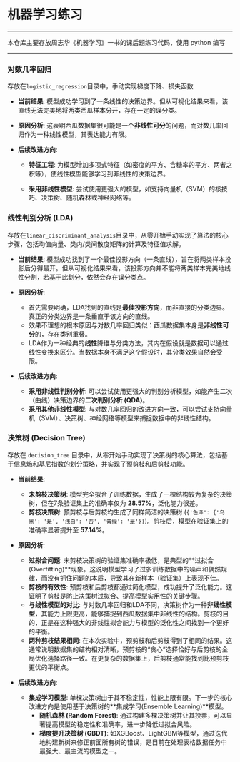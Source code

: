 # 机器学习练习
---

本仓库主要存放周志华《机器学习》一书的课后题练习代码，使用 python 编写

---

### 对数几率回归

存放在`logistic_regression`目录中，手动实现梯度下降、损失函数

* **当前结果**: 模型成功学习到了一条线性的决策边界。但从可视化结果来看，该直线无法完美地将两类西瓜样本分开，存在一定的误分类。 

* **原因分析**: 这表明西瓜数据集很可能是一个**非线性可分**的问题，而对数几率回归作为一种线性模型，其表达能力有限。

* **后续改进方向**:    

  - **特征工程**: 为模型增加多项式特征（如密度的平方、含糖率的平方、两者之积等），使线性模型能够学习到非线性的决策边界。   

  - **采用非线性模型**: 尝试使用更强大的模型，如支持向量机（SVM）的核技巧、决策树、随机森林或神经网络等。

### 线性判别分析 (LDA)

存放在`linear_discriminant_analysis`目录中，从零开始手动实现了算法的核心步骤，包括均值向量、类内/类间散度矩阵的计算及特征值求解。

* **当前结果**: 模型成功找到了一个最佳投影方向（一条直线），旨在将两类样本投影后分得最开。但从可视化结果来看，该投影方向并不能将两类样本完美地线性分割，若基于此划分，依然会存在误分类点。

* **原因分析**:
    * 首先需要明确，LDA找到的直线是**最佳投影方向**，而非直接的分类边界。真正的分类边界是一条垂直于该方向的直线。
    * 效果不理想的根本原因与对数几率回归类似：西瓜数据集本身是**非线性可分**的，存在类别重叠。
    * LDA作为一种经典的**线性**降维与分类方法，其内在假设就是数据可以通过线性变换来区分。当数据本身不满足这个假设时，其分类效果自然会受限。

* **后续改进方向**:
    * **采用非线性判别分析**: 可以尝试使用更强大的判别分析模型，如能产生二次（曲线）决策边界的**二次判别分析 (QDA)**。
    * **采用其他非线性模型**: 与对数几率回归的改进方向一致，可以尝试支持向量机（SVM）、决策树、神经网络等模型来捕捉数据中的非线性结构。

### 决策树 (Decision Tree)

存放在 `decision_tree` 目录中，从零开始手动实现了决策树的核心算法，包括基于信息熵和基尼指数的划分策略，并实现了预剪枝和后剪枝功能。

* **当前结果**:
    * **未剪枝决策树**: 模型完全拟合了训练数据，生成了一棵结构较为复杂的决策树，但在7条验证集上的准确率仅为 **28.57%**，泛化能力很差。
    * **剪枝决策树**: 预剪枝与后剪枝均生成了同样简洁的决策树 (`{'色泽': {'乌黑': '是', '浅白': '否', '青绿': '是'}}`)。剪枝后，模型在验证集上的准确率显著提升至 **57.14%**。

* **原因分析**:
    * **过拟合问题**: 未剪枝决策树的验证集准确率极低，是典型的**过拟合(Overfitting)**现象。这说明模型学习了过多训练数据中的噪声和偶然规律，而没有抓住问题的本质，导致其在新样本（验证集）上表现不佳。
    * **剪枝的有效性**: 预剪枝和后剪枝都通过简化模型，成功提升了泛化能力。这证明了剪枝是防止决策树过拟合、提高模型实用性的关键步骤。
    * **与线性模型的对比**: 与对数几率回归和LDA不同，决策树作为一种**非线性模型**，其能力上限更高，能够捕捉到西瓜数据集中非线性的结构。剪枝的目的，正是在这种强大的非线性拟合能力与模型的泛化性之间找到一个更好的平衡。
    * **两种剪枝结果相同**: 在本次实验中，预剪枝和后剪枝得到了相同的结果。这通常说明数据集的结构相对清晰，预剪枝的“贪心”选择恰好与后剪枝的全局优化选择路径一致。在更复杂的数据集上，后剪枝通常能找到比预剪枝更优的平衡点。

* **后续改进方向**:
    * **集成学习模型**: 单棵决策树由于其不稳定性，性能上限有限。下一步的核心改进方向是使用基于决策树的**集成学习(Ensemble Learning)**模型。
        * **随机森林 (Random Forest)**: 通过构建多棵决策树并让其投票，可以显著提高模型的稳定性和准确率，进一步降低过拟合风险。
        * **梯度提升决策树 (GBDT)**: 如XGBoost、LightGBM等模型，通过迭代地构建新树来修正前面所有树的错误，是目前在处理表格数据任务中最强大、最主流的模型之一。